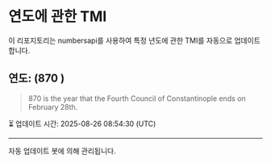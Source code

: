 
# 연도에 관한 TMI

이 리포지토리는 numbersapi를 사용하여 특정 년도에 관한 TMI를 자동으로 업데이트합니다.

## 연도: (870 )
> 870 is the year that the Fourth Council of Constantinople ends on February 28th.

⏳ 업데이트 시간: 2025-08-26 08:54:30 (UTC)

---
자동 업데이트 봇에 의해 관리됩니다.
